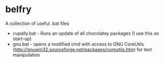 # belfry
A collection of useful .bat files

* cupally.bat - Runs an update of all chocolatey packages (I use this on start-up)
* gnu.bat - opens a modified cmd with access to GNU CoreUtils (http://gnuwin32.sourceforge.net/packages/coreutils.htm) for text manipulation